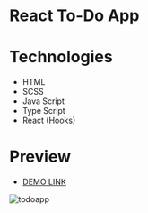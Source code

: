 # React To-Do App

# Technologies

- HTML
- SCSS
- Java Script
- Type Script
- React (Hooks)

# Preview

- [DEMO LINK](https://oleh-khashchevskyi.github.io/todo)

![todoapp](./preview.gif)

